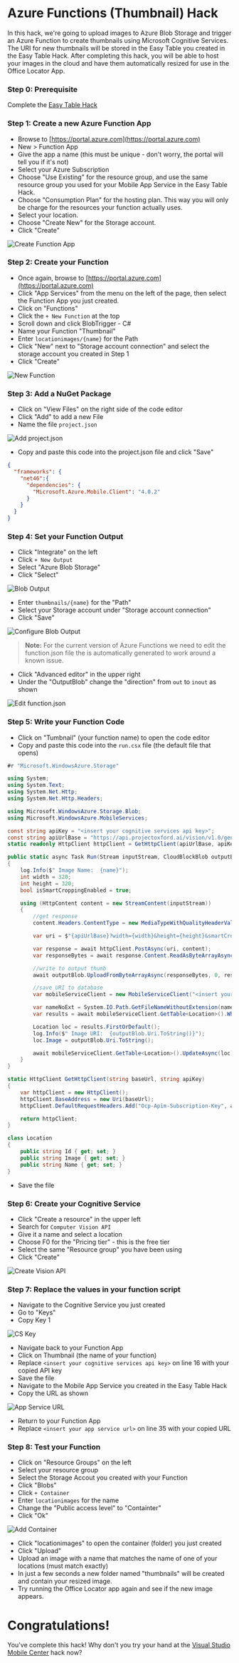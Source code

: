 # Azure Functions (Thumbnail) Hack

In this hack, we're going to upload images to Azure Blob Storage and trigger an Azure Function to create thumbnails using Microsoft Cognitive Services.  The URI for new thumbnails will be stored in the Easy Table you created in the Easy Table Hack. After completing this hack, you will be able to host your images in the cloud and have them automatically resized for use in the Office Locator App.

### Step 0: Prerequisite

Complete the [Easy Table Hack](easy-table-hack.md)


### Step 1: Create a new Azure Function App

- Browse to [https://portal.azure.com](https://portal.azure.com)
- New > Function App
- Give the app a name (this must be unique - don't worry, the portal will tell you if it's not)
- Select your Azure Subscription
- Choose "Use Existing" for the resource group, and use the same resource group you used for your Mobile App Service in the Easy Table Hack.  
- Choose "Consumption Plan" for the hosting plan.  This way you will only be charge for the resources your function actually uses.
- Select your location.
- Choose "Create New" for the Storage account.
- Click "Create"

![Create Function App](img/create-function.png)

### Step 2: Create your Function

- Once again, browse to [https://portal.azure.com](https://portal.azure.com)
- Click "App Services" from the menu on the left of the page, then select the Function App you just created.
- Click on "Functions"
- Click the `+ New Function` at the top
- Scroll down and click BlobTrigger - C#
- Name your Function "Thumbnail"
- Enter `locationimages/{name}` for the Path
- Click "New" next to "Storage account connection" and select the storage account you created in Step 1
- Click "Create"

![New Function](img/new-function.png)

### Step 3: Add a NuGet Package

- Click on "View Files" on the right side of the code editor
- Click "Add" to add a new File
- Name the file `project.json`

![Add project.json](img/add-project-file.png)

- Copy and paste this code into the project.json file and click "Save"

```json
{
  "frameworks": {
    "net46":{
      "dependencies": {
        "Microsoft.Azure.Mobile.Client": "4.0.2"
      }
    }
  }
}
```

### Step 4: Set your Function Output

- Click "Integrate" on the left
- Click `+ New Output`
- Select "Azure Blob Storage"
- Click "Select"

![Blob Output](img/blob-output.png) 

- Enter `thumbnails/{name}` for the "Path"
- Select your Storage account under "Storage account connection"
- Click "Save"

![Configure Blob Output](img/blob-output-config.png)

> __Note:__ For the current version of Azure Functions we need to edit the function.json file the is automatically generated to work around a known issue.

- Click "Advanced editor" in the upper right
- Under the "OutputBlob" change the "direction" from `out` to `inout` as shown

![Edit function.json](img/edit-function-json.png)

### Step 5: Write your Function Code

- Click on "Tumbnail" (your function name) to open the code editor
- Copy and paste this code into the `run.csx` file (the default file that opens)

```csharp
#r "Microsoft.WindowsAzure.Storage"

using System;
using System.Text;
using System.Net.Http;
using System.Net.Http.Headers;

using Microsoft.WindowsAzure.Storage.Blob;
using Microsoft.WindowsAzure.MobileServices;

const string apiKey = "<insert your cognitive services api key>";
const string apiUrlBase = "https://api.projectoxford.ai/vision/v1.0/generateThumbnail";
static readonly HttpClient httpClient = GetHttpClient(apiUrlBase, apiKey);

public static async Task Run(Stream inputStream, CloudBlockBlob outputBlob, string name, TraceWriter log)
{
    log.Info($" Image Name:  {name}");
    int width = 320;
    int height = 320;
    bool isSmartCroppingEnabled = true;

    using (HttpContent content = new StreamContent(inputStream))
    {
        //get response
        content.Headers.ContentType = new MediaTypeWithQualityHeaderValue("application/octet-stream");

        var uri = $"{apiUrlBase}?width={width}&height={height}&smartCropping={isSmartCroppingEnabled.ToString()}";

        var response = await httpClient.PostAsync(uri, content);
        var responseBytes = await response.Content.ReadAsByteArrayAsync();

        //write to output thumb
        await outputBlob.UploadFromByteArrayAsync(responseBytes, 0, responseBytes.Length);

        //save URI to database
        var mobileServiceClient = new MobileServiceClient("<insert your app service url>");

        var nameNoExt = System.IO.Path.GetFileNameWithoutExtension(name);
        var results = await mobileServiceClient.GetTable<Location>().Where(x => x.Name == nameNoExt).ToListAsync();

        Location loc = results.FirstOrDefault();
        log.Info($" Image URI:  {outputBlob.Uri.ToString()}");
        loc.Image = outputBlob.Uri.ToString();

        await mobileServiceClient.GetTable<Location>().UpdateAsync(loc);
    }
}

static HttpClient GetHttpClient(string baseUrl, string apiKey)
{
    var httpClient = new HttpClient();
    httpClient.BaseAddress = new Uri(baseUrl);
    httpClient.DefaultRequestHeaders.Add("Ocp-Apim-Subscription-Key", apiKey);

    return httpClient;
}

class Location
{
    public string Id { get; set; }
    public string Image { get; set; }
    public string Name { get; set; }
}
```

- Save the file

### Step 6: Create your Cognitive Service

- Click "Create a resource" in the upper left
- Search for `Computer Vision API`
- Give it a name and select a location
- Choose F0 for the "Pricing tier" - this is the free tier
- Select the same "Resource group" you have been using
- Click "Create"

![Create Vision API](img/create-vision-api.png)

### Step 7: Replace the values in your function script

- Navigate to the Cognitive Service you just created
- Go to "Keys"
- Copy Key 1

![CS Key](img/cs-key.png)

- Navigate back to your Function App
- Click on Thumbnail (the name of your function)
- Replace `<insert your cognitive services api key>` on line 16 with your copied API key
- Save the file
- Navigate to the Mobile App Service you created in the Easy Table Hack
- Copy the URL as shown

![App Service URL](img/mobile-service-url.png)

- Return to your Function App
- Replace `<insert your app service url>` on line 35 with your copied URL

### Step 8: Test your Function

- Click on "Resource Groups" on the left
- Select your resource group
- Select the Storage Accout you created with your Function
- Click "Blobs"
- Click `+ Container`
- Enter `locationimages` for the name
- Change the "Public access level" to "Containter"
- Click "Ok"

![Add Container](img/add-container.png)

- Click "locationimages" to open the container (folder) you just created
- Click "Upload"
- Upload an image with a name that matches the name of one of your locations (must match exactly)
- In just a few seconds a new folder named "thumbnails" will be created and contain your resized image.
- Try running the Office Locator app again and see if the new image appears.

# Congratulations!

You've complete this hack!  Why don't you try your hand at the [Visual Studio Mobile Center](mobile-center-hack.md) hack now?